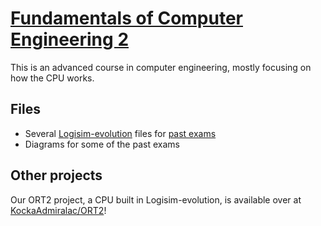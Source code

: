 # [Fundamentals of Computer Engineering 2](https://siwiki.rs/wiki/ОРТ2)

This is an advanced course in computer engineering, mostly focusing on how the
CPU works.

## Files

- Several
  [Logisim-evolution](https://github.com/logisim-evolution/logisim-evolution)
  files for
  [past exams](https://siwiki.rs/wiki/ОРТ2#Испитни_рокови)
- Diagrams for some of the past exams

## Other projects

Our ORT2 project, a CPU built in Logisim-evolution, is available over at
[KockaAdmiralac/ORT2](https://github.com/KockaAdmiralac/ORT2)!

